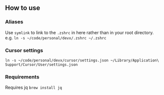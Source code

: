 ## How to use

### Aliases

Use `symlink` to link to the `.zshrc` in here rather than in your root directory.
e.g. `ln -s ~/code/personal/devx/.zshrc ~/.zshrc`

### Cursor settings

`ln -s ~/code/personal/devx/cursor/settings.json ~/Library/Application\ Support/Cursor/User/settings.json`

### Requirements

Requires jq
`brew install jq`

